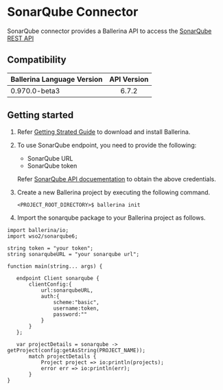 # SonarQube Connector

SonarQube connector provides a Ballerina API to access the [SonarQube REST API](https://docs.sonarqube.org/display/DEV/Web+API)

## Compatibility

| Ballerina Language Version                              | API Version
| ---------------------------------------------| :--------------:
| 0.970.0-beta3                              | 6.7.2

## Getting started

1.  Refer [Getting Strated Guide](https://stage.ballerina.io/learn/getting-started/) to download and install Ballerina.
2.  To use SonarQube endpoint, you need to provide the following:

       - SonarQube URL
       - SonarQube token
    
       Refer [SonarQube API docuementation](https://docs.sonarqube.org/display/SONAR/User+Token) to obtain the above credentials.

4. Create a new Ballerina project by executing the following command.

      ``<PROJECT_ROOT_DIRECTORY>$ ballerina init``

5. Import the sonarqube package to your Ballerina project as follows.

```ballerina
import ballerina/io;
import wso2/sonarqube6;

string token = "your token";
string sonarqubeURL = "your sonarqube url";

function main(string... args) {

   endpoint Client sonarqube {
       clientConfig:{
           url:sonarqubeURL,
           auth:{
               scheme:"basic",
               username:token,
               password:""
           }
       }
   };
   
   var projectDetails = sonarqube -> getProject(config:getAsString(PROJECT_NAME));
       match projectDetails {
           Project project => io:println(projects);
           error err => io:println(err);
       }
}
```